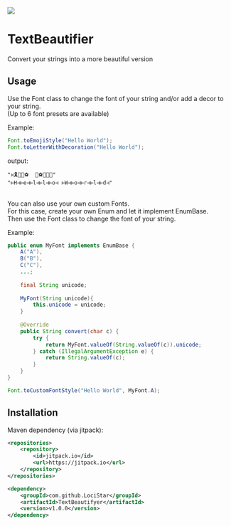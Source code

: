 [![](https://jitpack.io/v/LociStar/TextBeautifier.svg)](https://jitpack.io/#LociStar/TextBeautifier)

# TextBeautifier
Convert your strings into a more beautiful version

## Usage
Use the Font class to change the font of your string and/or add a decor to your string.<br>
(Up to 6 font presets are available)

Example:
```java
Font.toEmojiStyle("Hello World");
Font.toLetterWithDecoration("Hello World");
```
output:<br>
```
"♓🎗👢👢⚽  🔱⚽🌱👢🌛"
"⊢H⊣⊢e⊣⊢l⊣⊢l⊣⊢o⊣ ⊢W⊣⊢o⊣⊢r⊣⊢l⊣⊢d⊣"
```
<br>
You can also use your own custom Fonts.<br>
For this case, create your own Enum and let it implement EnumBase. <br>
Then use the Font class to change the font of your string.

Example:
```java
public enum MyFont implements EnumBase {
    A("A"),
    B("B"),
    C("C"),
    ...;
    
    final String unicode;
    
    MyFont(String unicode){
        this.unicode = unicode;
    }
    
    @Override
    public String convert(char c) {
        try {
            return MyFont.valueOf(String.valueOf(c)).unicode;
        } catch (IllegalArgumentException e) {
            return String.valueOf(c);
        }
    }
}
```
```java
Font.toCustomFontStyle("Hello World", MyFont.A);
```

## Installation
Maven dependency (via jitpack):
```xml
<repositories>
    <repository>
        <id>jitpack.io</id>
        <url>https://jitpack.io</url>
    </repository>
</repositories>
```

```xml
<dependency>
    <groupId>com.github.LociStar</groupId>
    <artifactId>TextBeautifyer</artifactId>
    <version>v1.0.0</version>
</dependency>
```
